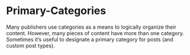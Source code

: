 # Primary-Categories
Many publishers use categories as a means to logically organize their content. However, many pieces of content have more than one category. Sometimes it’s useful to designate a primary category for posts (and custom post types).
